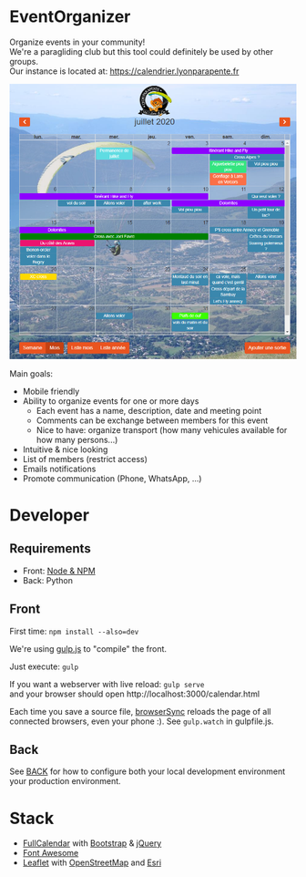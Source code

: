 # EventOrganizer

Organize events in your community!  
We're a paragliding club but this tool could definitely be used by other groups.  
Our instance is located at: https://calendrier.lyonparapente.fr

![Screenshot](https://github.com/LyonParapente/EventOrganizer/raw/master/screenshot.png)

Main goals:
* Mobile friendly
* Ability to organize events for one or more days
  * Each event has a name, description, date and meeting point
  * Comments can be exchange between members for this event
  * Nice to have: organize transport (how many vehicules available for how many persons...)
* Intuitive & nice looking
* List of members (restrict access)
* Emails notifications
* Promote communication (Phone, WhatsApp, ...)


# Developer

## Requirements

* Front: [Node & NPM](https://nodejs.org/)
* Back: Python

## Front

First time: `npm install --also=dev`

We're using [gulp.js](https://gulpjs.com/) to "compile" the front.

Just execute: `gulp`

If you want a webserver with live reload: `gulp serve`  
and your browser should open http://localhost:3000/calendar.html

Each time you save a source file, [browserSync](https://www.browsersync.io) reloads the page of all connected browsers, even your phone :). See `gulp.watch` in gulpfile.js.


## Back

See [BACK](BACK.md) for how to configure both your local development environment your production environment.


# Stack

* [FullCalendar](https://fullcalendar.io/) with [Bootstrap](https://getbootstrap.com) & [jQuery](https://jquery.com/)
* [Font Awesome](https://fontawesome.com/)
* [Leaflet](https://leafletjs.com) with [OpenStreetMap](https://www.openstreetmap.org/about) and [Esri](https://esri.github.io/esri-leaflet/)


